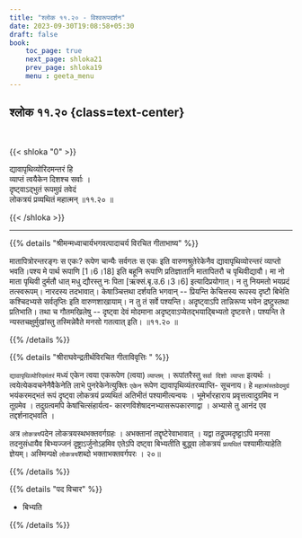 ```yaml
---
title: "श्लोक ११.२० - विश्वरूपदर्शन"
date: 2023-09-30T19:08:58+05:30
draft: false
book:
    toc_page: true
    next_page: shloka21
    prev_page: shloka19
    menu : geeta_menu
---
```




## श्लोक ११.२० {class=text-center}

<br/>

{{< shloka  "0"  >}}

द्यावापृथिव्योरिदमन्तरं हि  
व्याप्तं त्वयैकेन दिशश्च सर्वाः ।    
दृष्ट्वाऽद्भुतं रूपमुग्रं तवेदं  
लोकत्रयं प्रव्यथितं महात्मन् ॥११.२० ॥

{{< /shloka >}}

---


{{% details "श्रीमन्मध्वाचार्यभगवत्पादाचर्य विरचित  गीताभाष्य" %}}

मातापित्रोरन्तरङ्गः स एकः? रूपेण चान्यैः सर्वगतः स एकः 
इति वारुणश्रुतेरेकेनैव द्यावापृथिव्योरन्तरं व्याप्तो 
भवति।पश्य मे पार्थ रूपाणि [1।6।18] इति बहूनि रूपाणि 
प्रतिज्ञातानि मातापितरौ च पृथिवीद्यावौ। मा नो माता 
पृथिवी दुर्मतौ धात् मधु द्यौरस्तु नः पिता 
[ऋक्सं.बृ.उ.6।3।6] इत्यादिप्रयोगात्। 
न तु नियमतो भयप्रदं तत्स्वरूपम्। नारदस्य तदभावात्। 
केषाञ्चित्तथा दर्शयति भगवान् -- प्रियन्ति केचित्तस्य 
रूपस्य दृष्टौ बिभेति कश्चिदभ्यसे सर्वतृप्तिः इति 
वारुणशाखायाम्। न तु तं सर्वे पश्यन्ति। अदृष्ट्वाऽपि 
तान्निरूप्य भयेन द्रष्टुस्तथा प्रतिभाति। तथा च 
गौतमखिलेषु -- दृष्ट्वा देवं मोदमाना 
अदृष्ट्वाऽप्येतद्भयाद्बिभ्यतो दृष्टवत्ते। पश्यन्ति ते 
न्यस्तचक्षुर्मुखांस्तु तस्मिन्नेवैते मनसो गतत्वात् 
इति। ॥११.२० ॥

{{% /details %}}



{{% details "श्रीराघवेन्द्रतीर्थविरचित गीताविवृत्तिः " %}}

`द्यावापृथिव्योरिदमंतरं` मध्यं एकेन त्वया एकरूपेण 
(त्वया) `व्याप्तम्‌` । रूपांतरैस्तु 
`सर्वा दिशो व्याप्ता`  इत्यर्थः । 
त्वयेत्येकवचनेनैवैकेनेति लाभे पुनरेकेनेत्युक्तिः 
`एकेन` रूपेण द्यावापृथिव्यंतरव्याप्ति- सूचनाय। 
हे `महात्मंस्तवेदमुग्रं`
भयंकरमद्भतं रूपं दृष्ट्वा लोकत्रयं प्रव्यथितं अतिभीतं 
पश्यामीत्यन्वयः । भूमेर्भारहाराय प्रवृत्तत्वादुग्रमिव 
न तूग्रमेव । तदुग्रत्वमपि केषांचित्संहार्यत्व- 
कारणविशेषादनभ्यासरूपकारणाद्वा । अभ्यासे तु आनंद 
एव तद्दर्शनाद्भवति ।   

अत्र `लोकत्रय`पदेन 
लोकत्रयस्थभक्तवर्गग्रहः । अभक्तानां 
तद्दृष्टेरेवाभावात्‌ । यद्वा तद्रूपमदृष्ट्टाऽपि मनसा तदनुसंधायैव बिभ्यज्जनं 
दृष्ट्राऽर्जुनोऽहमिव एतेऽपि
दष्ट्वा बिभ्यतीति बुद्ध्वा लोकत्रयं `प्रव्यथितं` 
पश्यामीत्याहेति ज्ञेयम्‌। अस्मिन्पक्षे
`लोकत्रय`शब्दो भक्ताभक्तवर्गपरः । २०॥

{{% /details %}}



{{% details "पद विचार" %}}

- बिभ्यति

{{% /details %}}
